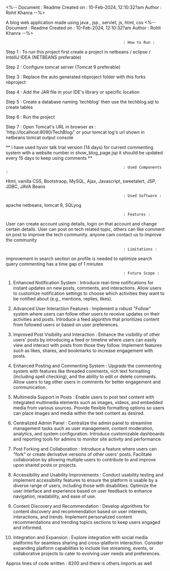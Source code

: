<%-- 
    Document   : Readme
    Created on : 10-Feb-2024, 12:10:32?am
    Author     : Rohit Khanra
--%>

A blog web application made using java , jsp , servlet, js, html, css <%-- Document : Readme Created on : 10-Feb-2024, 12:10:32?am Author : Rohit Khanra --%>

                                   
                                                        : How to Run : 

Step 1 : To run this project first create a project in netbeans / eclipse / IntelliJ IDEA (NETBEANS preferable)

Step 2 : Configure tomcat server (Tomcat 9 preferable)

Step 3 : Replace the auto generated nbproject folder with this forks nbproject

Step 4 : Add the JAR file in your IDE's library or specific location

Step 5 : Create a database naming 'techblog' then use the techblog.sql to create tables

Step 6 : Run the project

Step 7 : Open Tomcat's URL in browser ex : 'http://localhost:8090/TechBlog/' or your tomcat log's url shown in netbeans tomcat output console

** i have used hyvor talk trial version (14 days) for current commenting system with a website number in show_blog_page.jsp it shoulld be updated every 15 days to keep using comments **


                                                        : Used Components : 

Html, vanilla CSS, Bootstraop, MySQL, Ajax, Javascript, sweetalert, JSP, JDBC, JAVA Beans


                                                        : Used Software : 

apache netbeans, tomcat 9, SQLyog


                                                        : Features :

User can create account using details, login on that account and change certain details. 
User can post on tech related topic, others can like comment on post to improve the tech community.
anyone cam contact us to improve the community


                                                        : Limitations :

improvement in search section on profile is needed to optimize search query
commenting has a time gap of 1 minutes


                                                        : Future Scope : 

1. Enhanced Notification System : 
    Introduce real-time notifications for instant updates on new posts, comments, and interactions.
    Allow users to customize notification settings to choose which activities they want to be notified about (e.g., mentions, replies, likes).

2. Advanced User Interaction Features : 
   Implement a robust "Follow" system where users can follow other users to receive updates on their activities and posts.
   Introduce a feed algorithm that prioritizes content from followed users or based on user preferences.

3. Improved Post Visibility and Interaction : 
   Enhance the visibility of other users' posts by introducing a feed or timeline where users can easily view and interact with posts from those they follow.
   Implement features such as likes, shares, and bookmarks to increase engagement with posts.

4. Enhanced Posting and Commenting System : 
   Upgrade the commenting system with features like threaded comments, rich text formatting (including spell checking), and the ability to edit or delete comments.
   Allow users to tag other users in comments for better engagement and communication.

5. Multimedia Support in Posts : 
   Enable users to post text content with integrated multimedia elements such as images, videos, and embedded media from various sources.
   Provide flexible formatting options so users can place images and media within the text content as desired.

6. Centralized Admin Panel : 
   Centralize the admin panel to streamline management tasks such as user management, content moderation, analytics, and system configuration.
   Introduce customizable dashboards and reporting tools for admins to monitor site activity and performance.

7. Post Forking and Collaboration : 
   Introduce a feature where users can "fork" or create derivative versions of other users' posts.
   Facilitate collaboration by allowing multiple users to contribute to and improve upon shared posts or projects.

8. Accessibility and Usability Improvements : 
   Conduct usability testing and implement accessibility features to ensure the platform is usable by a diverse range of users, including those with disabilities.
   Optimize the user interface and experience based on user feedback to enhance navigation, readability, and ease of use.

9. Content Discovery and Recommendation : 
   Develop algorithms for content discovery and recommendation based on user interests, interactions, and trends.
   Implement personalized content recommendations and trending topics sections to keep users engaged and informed.

10. Integration and Expansion : 
    Explore integration with social media platforms for seamless sharing and cross-platform interaction.
    Consider expanding platform capabilities to include live streaming, events, or collaborative projects to cater to evolving user needs and preferences.




Approx lines of code written : 8200
and there is others imports as well 